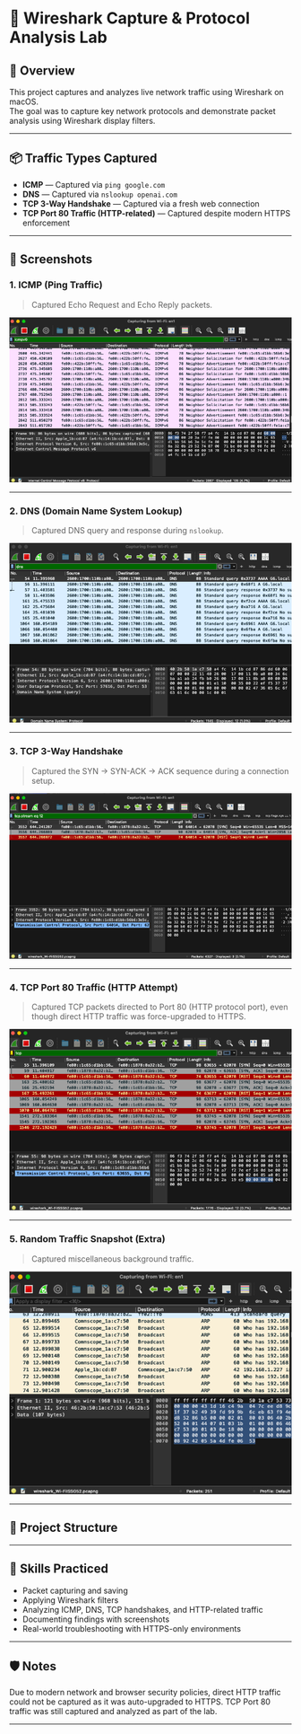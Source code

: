 # 📡 Wireshark Capture & Protocol Analysis Lab

## 📝 Overview
This project captures and analyzes live network traffic using Wireshark on macOS.  
The goal was to capture key network protocols and demonstrate packet analysis using Wireshark display filters.

---

## 📦 Traffic Types Captured

- **ICMP** — Captured via `ping google.com`
- **DNS** — Captured via `nslookup openai.com`
- **TCP 3-Way Handshake** — Captured via a fresh web connection
- **TCP Port 80 Traffic (HTTP-related)** — Captured despite modern HTTPS enforcement

---

## 📸 Screenshots

### 1. ICMP (Ping Traffic)
> Captured Echo Request and Echo Reply packets.

![ICMP Traffic](screenshots/icmp.png)

---

### 2. DNS (Domain Name System Lookup)
> Captured DNS query and response during `nslookup`.

![DNS Traffic](screenshots/dns.png)

---

### 3. TCP 3-Way Handshake
> Captured the SYN → SYN-ACK → ACK sequence during a connection setup.

![TCP Handshake](screenshots/tcp-handshake.png)

---

### 4. TCP Port 80 Traffic (HTTP Attempt)
> Captured TCP packets directed to Port 80 (HTTP protocol port), even though direct HTTP traffic was force-upgraded to HTTPS.

![TCP Port 80 Traffic](screenshots/Captured%20TCP%20Port%2080%20Traffic%20(HTTP).png)

---

### 5. Random Traffic Snapshot (Extra)
> Captured miscellaneous background traffic.

![Random Traffic](screenshots/RANDOMTRAFFIC.png)

---

## 📂 Project Structure


---

## 🧠 Skills Practiced

- Packet capturing and saving
- Applying Wireshark filters
- Analyzing ICMP, DNS, TCP handshakes, and HTTP-related traffic
- Documenting findings with screenshots
- Real-world troubleshooting with HTTPS-only environments

---

## 🛡 Notes
Due to modern network and browser security policies, direct HTTP traffic could not be captured as it was auto-upgraded to HTTPS. TCP Port 80 traffic was still captured and analyzed as part of the lab.

---
